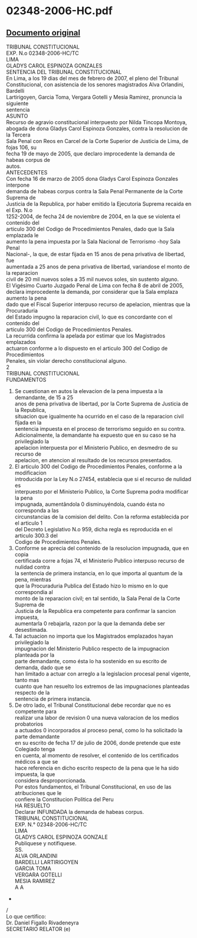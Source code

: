 
02348-2006-HC.pdf
=================
  
[Documento original](https://tc.gob.pe/jurisprudencia/2007/02348-2006-HC.pdf)  
---  
TRIBUNAL CONSTITUCIONAL  
EXP. N.o 02348-2006-HC/TC  
LIMA  
GLADYS CAROL ESPINOZA GONZALES  
SENTENCIA DEL TRIBUNAL CONSTITUCIONAL  
En Lima, a los 19 dias del mes de febrero de 2007, el pleno del Tribunal  
Constitucional, con asistencia de los senores magistrados Alva Orlandini, Bardelli  
Lartirigoyen, Garcia Toma, Vergara Gotelli y Mesia Ramirez, pronuncia la siguiente  
sentencia  
ASUNTO  
Recurso de agravio constitucional interpuesto por Nilda Tincopa Montoya,  
abogada de dona Gladys Carol Espinoza Gonzales, contra la resolucion de la Tercera  
Sala Penal con Reos en Carcel de la Corte Superior de Justicia de Lima, de fojas 106, su  
fecha 19 de mayo de 2005, que declaro improcedente la demanda de habeas corpus de  
autos.  
ANTECEDENTES  
Con fecha 16 de marzo de 2005 dona Gladys Carol Espinoza Gonzales interpone  
demanda de habeas corpus contra la Sala Penal Permanente de la Corte Suprema de  
Justicia de la Republica, por haber emitido la Ejecutoria Suprema recaida en el Exp. N.o  
1252-2004, de fecha 24 de noviembre de 2004, en la que se violenta el contenido del  
articulo 300 del Codigo de Procedimientos Penales, dado que la Sala emplazada le  
aumento la pena impuesta por la Sala Nacional de Terrorismo -hoy Sala Penal  
Nacional-, la que, de estar fijada en 15 anos de pena privativa de libertad, fue  
aumentada a 25 anos de pena privativa de libertad, variandose el monto de la reparacion  
civil de 20 mil nuevos soles a 35 mil nuevos soles, sin sustento alguno.  
El Vigésimo Cuarto Juzgado Penal de Lima con fecha 8 de abril de 2005,  
declara improcedente la demanda, por considerar que la Sala emplaza aumento la pena  
dado que el Fiscal Superior interpuso recurso de apelacion, mientras que la Procuraduria  
del Estado impugno la reparacion civil, lo que es concordante con el contenido del  
articulo 300 del Codigo de Procedimientos Penales.  
La recurrida confirma la apelada por estimar que los Magistrados emplazados  
actuaron conforme a lo dispuesto en el articulo 300 del Codigo de Procedimientos  
Penales, sin violar derecho constitucional alguno.  
2  
TRIBUNAL CONSTITUCIONAL  
FUNDAMENTOS  
1. Se cuestionan en autos la elevacion de la pena impuesta a la demandante, de 15 a 25  
anos de pena privativa de libertad, por la Corte Suprema de Justicia de la Republica,  
situacion que igualmente ha ocurrido en el caso de la reparacion civil fijada en la  
sentencia impuesta en el proceso de terrorismo seguido en su contra.  
Adicionalmente, la demandante ha expuesto que en su caso se ha privilegiado la  
apelacion interpuesta por el Ministerio Publico, en desmedro de su recurso de  
apelacion, en atencion al resultado de los recursos presentados.  
2. El articulo 300 del Codigo de Procedimientos Penales, conforme a la modificacion  
introducida por la Ley N.o 27454, establecia que si el recurso de nulidad es  
interpuesto por el Ministerio Publico, la Corte Suprema podra modificar la pena  
impugnada, aumentândola 0 disminuyéndola, cuando ésta no corresponda a las  
circunstancias de la comision del delito. Con la reforma establecida por el articulo 1  
del Decreto Legislativo N.o 959, dicha regla es reproducida en el articulo 300.3 del  
Codigo de Procedimientos Penales.  
3. Conforme se aprecia del contenido de la resolucion impugnada, que en copia  
certificada corre a fojas 74, el Ministerio Publico interpuso recurso de nulidad contra  
la sentencia de primera instancia, en lo que importa al quantum de la pena, mientras  
que la Procuraduria Publica del Estado hizo lo mismo en lo que correspondia al  
monto de la reparacion civil; en tal sentido, la Sala Penal de la Corte Suprema de  
Justicia de la Republica era competente para confirmar la sancion impuesta,  
aumentarla 0 rebajarla, razon por la que la demanda debe ser desestimada.  
4. Tal actuacion no importa que los Magistrados emplazados hayan privilegiado la  
impugnacion del Ministerio Publico respecto de la impugnacion planteada por la  
parte demandante, como ésta lo ha sostenido en su escrito de demanda, dado que se  
han limitado a actuar con arreglo a la legislacion procesal penal vigente, tanto mas  
cuanto que han resuelto los extremos de las impugnaciones planteadas respecto de la  
sentencia de primera instancia.  
5. De otro lado, el Tribunal Constitucional debe recordar que no es competente para  
realizar una labor de revision 0 una nueva valoracion de los medios probatorios  
a actuados 0 incorporados al proceso penal, como lo ha solicitado la parte demandante  
en su escrito de fecha 17 de julio de 2006, donde pretende que este Colegiado tenga  
en cuenta, al momento de resolver, el contenido de los certificados médicos a que se  
hace referencia en dicho escrito respecto de la pena que le ha sido impuesta, la que  
considera desproporcionada.  
Por estos fundamentos, el Tribunal Constitucional, en uso de las atribuciones que le  
confiere la Constitucion Politica del Peru  
HA RESUELTO  
Declarar INFUNDADA la demanda de habeas corpus.  
TRIBUNAL CONSTITUCIONAL  
EXP. N.° 02348-2006-HC/TC  
LIMA  
GLADYS CAROL ESPINOZA GONZALE  
Publiquese y notifiquese.  
SS.  
ALVA ORLANDINI  
BARDELLI LARTIRIGOYEN  
GARCIA TOMA  
VERGARA GOTELLI  
MESIA RAMIREZ  
A A  
-  
/  
Lo que certifico:  
Dr. Daniel Figallo Rivadeneyra  
SECRETARIO RELATOR (e)